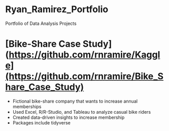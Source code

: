 # Ryan_Ramirez_Portfolio
Portfolio of Data Analysis Projects

# [Bike-Share Case Study](https://github.com/rnramire/Kaggle](https://github.com/rnramire/Bike_Share_Case_Study)
* Fictional bike-share company that wants to increase annual memberships
* Used Excel, R/R-Studio, and Tableau to analyze casual bike riders
* Created data-driven insights to increase membership
* Packages include tidyverse
